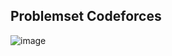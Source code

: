 ## Problemset Codeforces
![image](https://user-images.githubusercontent.com/64374947/126062046-63320a7b-f80a-4c95-9d0c-4ad8acf0caad.png)


